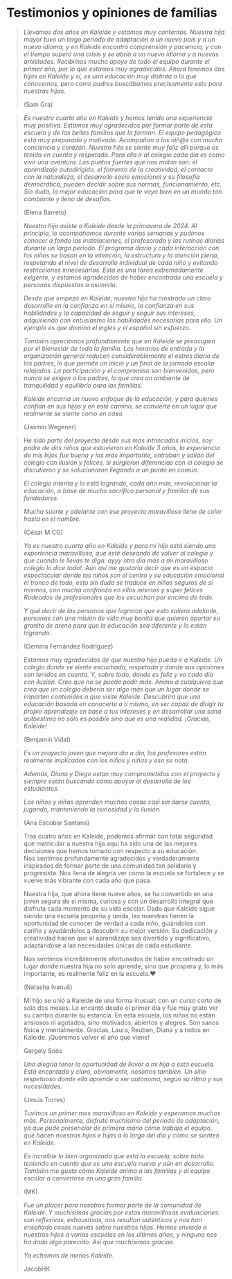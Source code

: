 # Testimonios y opiniones de familias

> _Llevamos dos años en Kaleide y estamos muy contentos. Nuestra hija mayor tuvo un largo periodo de adaptación a un nuevo país y a un nuevo idioma, y ​​en Kaleide encontró comprensión y paciencia, y con el tiempo superó una crisis y se abrió a un nuevo idioma y a nuevas amistades. Recibimos mucho apoyo de todo el equipo durante el primer año, por lo que estamos muy agradecidos. Ahora tenemos dos hijas en Kaleide y sí, es una educación muy distinta a la que conocemos, pero como padres buscábamos precisamente esto para nuestras hijas._
>
> (Sam Gra)

> _Es nuestro cuarto año en Kaleide y hemos tenido una experiencia muy positiva. Estamos muy agradecidos por formar parte de esta escuela y de las bellas familias que la forman. El equipo pedagógico está muy preparado y motivado. Acompañan a los niñ@s con mucha conciencia y corazón. Nuestra hija se siente muy feliz allí porque es tenida en cuenta y respetada. Para ella ir al colegio cada día es como vivir una aventura. Los puntos fuertes que nos molan son: el aprendizaje autodirigido, el fomento de la creatividad, el contacto con la naturaleza, el desarrollo socio emocional y su filosofía democrática, pueden decidir sobre sus normas, funcionamiento, etc. Sin duda, la mejor educación para que te vaya bien en un mundo tan cambiante y lleno de desafíos._
>
> (Elena Barreto)

> _Nuestro hijo asiste a Kaleide desde la primavera de 2024. Al principio, lo acompañamos durante varias semanas y pudimos conocer a fondo las instalaciones, el profesorado y las rutinas diarias durante un largo periodo. El programa diario y cada interacción con los niños se basan en la intención, la estructura y la atención plena, respetando el nivel de desarrollo individual de cada niño y evitando restricciones innecesarias. Esta es una tarea extremadamente exigente, y estamos agradecidos de haber encontrado una escuela y personas dispuestas a asumirla._
>
> _Desde que empezó en Kaleide, nuestro hijo ha mostrado un claro desarrollo en la confianza en sí mismo, la confianza en sus habilidades y la capacidad de seguir y seguir sus intereses, adquiriendo con entusiasmo las habilidades necesarias para ello. Un ejemplo es que domina el inglés y el español sin esfuerzo._
>
> _También apreciamos profundamente que en Kaleide se preocupen por el bienestar de toda la familia. Los horarios de entrada y la organización general reducen considerablemente el estrés diario de los padres, lo que permite un inicio y un final de la jornada escolar relajados. La participación y el compromiso son bienvenidos, pero nunca se exigen a los padres, lo que crea un ambiente de tranquilidad y equilibrio para las familias._
>
> _Kaleide encarna un nuevo enfoque de la educación, y para quienes confían en sus hijos y en este camino, se convierte en un lugar que realmente se siente como en casa._
>
> (Jasmin Wegener)

> _He sido parte del proyecto desde sus más intrincados inicios, soy padre de dos niños que estuvieron en Kaleide 3 años, la experiencia de mis hijos fue buena y los más importante, entraban y salían del colegio con ilusión y felices, si surgieron diferencias con el colegio se discutieron y se solucionaron llegando a un punto en común._
>
> _El colegio intenta y lo está logrando, cada año más, revolucionar la educación, a base de mucho sacrifico personal y familiar de sus fundadores._
>
> _Mucha suerte y adelante con ese proyecto maravilloso lleno de color hasta en el nombre._
>
> (César M CG)

> _Ya es nuestro cuarto año en Kaleide y para mi hijo está siendo una experiencia maravillosa, que esté deseando de volver al colegio y que cuando le llevas te diga: ayyy otro día más a mi maravilloso colegio lo dice todo!. Aún así me gustaría decir que es un espacio espectacular donde los niños son el centro y su educación emocional el tronco de todo, esto sin duda se traduce en niños seguros de sí mismos, con mucha confianza en ellos mismos y super felices Rodeados de profesionales que los escuchan por encima de todo._
>
> _Y qué decir de las personas que lograron que esto saliera adelante, personas con una misión de vida muy bonita que quieren aportar su granito de arena para que la educación sea diferente y lo están logrando._
>
> (Gemma Fernández Rodríguez)

> _Estamos muy agradecidos de que nuestra hija pueda ir a Kaleide. Un colegio donde se siente escuchada, respetada y donde sus opiniones son tenidas en cuenta. Y, sobre todo, donde es feliz y va cada día con ilusión. Creo que no se puede pedir más. Animo a cualquiera que crea que un colegio debería ser algo más que un lugar donde se imparten contenidos a que visite Kaleide. Descubrirá que una educación basada en conocerte a ti mismo, en ser capaz de dirigir tu propio aprendizaje en base a tus intereses y en desarrollar una sana autoestima no sólo es posible sino que es una realidad. ¡Gracias, Kaleide!_
>
> (Benjamín Vidal)

> _Es un proyecto joven que mejora día a día, los profesores están realmente implicados con los niños y niñas y eso se nota._
>
> _Además, Diana y Diego estan muy comprometidos con el proyecto y siempre están buscando cómo apoyar al desarrollo de los estudiantes._
>
> _Los niños y niñas aprenden muchas cosas casi sin darse cuenta, jugando, manteniendo la curiosidad y la ilusión._
>
> (Ana Escobar Santana)

> Tras cuatro años en Kaleide, podemos afirmar con total seguridad que matricular a nuestra hija aquí ha sido una de las mejores decisiones que hemos tomado con respecto a su educación.> \
> Nos sentimos profundamente agradecidos y verdaderamente inspirados de formar parte de una comunidad tan solidaria y progresista. Nos llena de alegría ver cómo la escuela se fortalece y se vuelve más vibrante con cada año que pasa.
>
> Nuestra hija, que ahora tiene nueve años, se ha convertido en una joven segura de sí misma, curiosa y con un desarrollo integral que disfruta cada momento de su vida escolar. Dado que Kaleide sigue siendo una escuela pequeña y unida, las maestras tienen la oportunidad de conocer de verdad a cada niño, guiándolos con cariño y ayudándolos a descubrir su mejor versión. Su dedicación y creatividad hacen que el aprendizaje sea divertido y significativo, adaptándose a las necesidades únicas de cada estudiante.
>
> Nos sentimos increíblemente afortunados de haber encontrado un lugar donde nuestra hija no solo aprende, sino que prospera y, lo más importante, es realmente feliz en la escuela.❤️
>
> (Natasha Ivanuš)

> Mi hijo se unió a Kaleide de una forma inusual: con un curso corto de solo dos meses. Le encantó desde el primer día y fue muy grato ver su cambio durante su estancia. En esta escuela, los niños no están ansiosos ni agotados, sino motivados, abiertos y alegres. Son sanos física y mentalmente. Gracias, Laura, Reuben, Diana y a todos en Kaleide. ¡Queremos volver el año que viene!
>
> Gergely Soós

> _Una alegría tener la oportunidad de llevar a mi hija a esta escuela. Está encantada y claro, obviamente, nosotros también. Un sitio respetuoso donde ella aprende a ser autónoma, según su ritmo y sus necesidades._
>
> (Jesús Torres)
>
>
>
> _Tuvimos un primer mes maravilloso en Kaleide y esperamos muchos más. Personalmente, disfruté muchísimo del periodo de adaptación, ya que pude presenciar de primera mano cómo trabaja el equipo, qué hacen nuestros hijos e hijas a lo largo del día y cómo se sienten en Kaleide._
>
> _Es increíble lo bien organizada que está la escuela, sobre todo teniendo en cuenta que es una escuela nueva y aún en desarrollo. También me gusta cómo Kaleide anima a las familias y al equipo escolar a convertirse en una gran familia._
>
> (MK)

> _Fue un placer para nosotros formar parte de la comunidad de Kaleide. Y muchísimas gracias por estas maravillosas evaluaciones: son reflexivas, exhaustivas, nos resultan auténticas y nos han enseñado cosas nuevas sobre nuestros hijos. Hemos enviado a nuestros hijos a varias escuelas en los últimos años, y ninguna nos ha dado algo parecido. Así que muchísimas gracias._
>
> _Ya echamos de menos Kaleide._
>
> JacobHK
